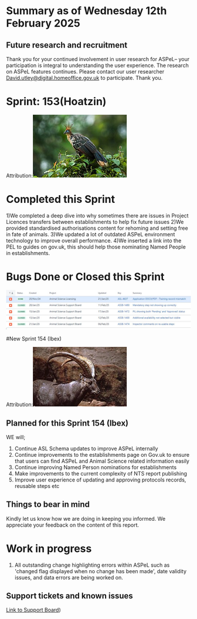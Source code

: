 # Summary as of Wednesday 12th February 2025



## Future research and recruitment 

Thank you for your continued involvement in user research for ASPeL– your participation is integral to understanding the user experience. The research on ASPeL features continues. Please contact our user researcher David.utley@digital.homeoffice.gov.uk to participate. Thank you.  
 
# Sprint: 153(Hoatzin)









Attribution:![Francesco Veronesi from Italy, CC BY-SA 2.0 <https://creativecommons.org/licenses/by-sa/2.0>, via Wikimedia Commons](graphs/Hoatzin_160125.jpg)


# Completed this Sprint
1)We completed a deep dive into why sometimes there are issues in Project Licences transfers between establishments to help fix future issues
2)We provided standardised authorisations content for rehoming and setting free in fate of animals.
3)We updated a lot of outdated ASPeL environment technology to improve overall performance.
4)We inserted a link into the PEL to guides on gov.uk, this should help those nominating Named People in establishments.





# Bugs Done or Closed this Sprint
![bugs fixed 15012025](graphs/bugs120225.JPG)



 






#New Sprint 154 (Ibex)










Attribution:![T.Voekler, CC BY-SA 3.0 <https://creativecommons.org/licenses/by-sa/3.0>, via Wikimedia Commons](graphs/Ibex.jpg)




## Planned for this Sprint 154 (Ibex)
WE will;
1) Continue ASL Schema updates to improve ASPeL internally
2) Continue improvements to the establishments page on Gov.uk to ensure that users can find ASPeL and Animal Science related information easily  
3) Continue improving Named Person nominations for establishments
5) Make improvements to the current complexity of NTS report publishing
6) Improve user experience of updating and approving protocols records, reusable steps etc
   

   

## Things to bear in mind
Kindly let us know how we are doing in keeping you informed. We appreciate your feedback on the content of this report. 


# Work in progress
1) All outstanding change highlighting errors within ASPeL such as 'changed flag displayed when no change has been made', date validity issues, and data errors are being worked on. 
  

   
 
   
## Support tickets and known issues
[Link to Support Board](https://collaboration.homeoffice.gov.uk/jira/secure/RapidBoard.jspa?rapidView=1717))





  


